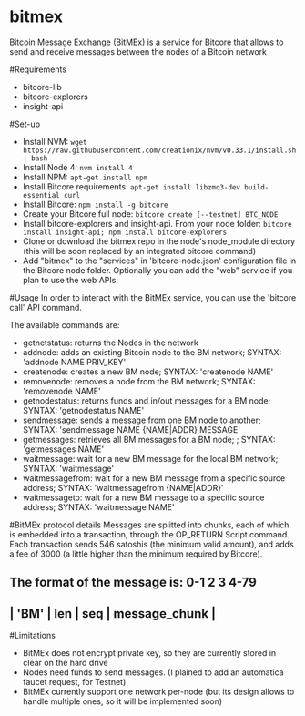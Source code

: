# bitmex
Bitcoin Message Exchange (BitMEx) is a service for Bitcore that allows to send and receive messages between the nodes of a Bitcoin network

#Requirements
- bitcore-lib
- bitcore-explorers
- insight-api

#Set-up
 * Install NVM: `wget https://raw.githubusercontent.com/creationix/nvm/v0.33.1/install.sh | bash`
 * Install Node 4: `nvm install 4`
 * Install NPM: `apt-get install npm`
 * Install Bitcore requirements: `apt-get install libzmq3-dev build-essential curl`
 * Install Bitcore: `npm install -g bitcore`
 * Create your Bitcore full node: `bitcore create [--testnet] BTC_NODE`
 * Install bitcore-explorers and insight-api. From your node folder: `bitcore install insight-api; npm install bitcore-explorers`
 * Clone or download the bitmex repo in the node's node_module directory (this will be soon replaced by an integrated bitcore command)
 * Add "bitmex" to the "services" in 'bitcore-node.json' configuration file in the Bitcore node folder. Optionally you can add the "web" service if you plan to use the web APIs.


#Usage
In order to interact with the BitMEx service, you can use the 'bitcore call' API command.

The available commands are:
- getnetstatus: returns the Nodes in the network
- addnode: adds an existing Bitcoin node to the BM network; SYNTAX: 'addnode NAME PRIV_KEY'
- createnode: creates a new BM node; SYNTAX: 'createnode NAME'
- removenode: removes a node from the BM network; SYNTAX: 'removenode NAME'
- getnodestatus: returns funds and in/out messages for a BM node; SYNTAX: 'getnodestatus NAME'
- sendmessage: sends a message from one BM node to another; SYNTAX: 'sendmessage NAME {NAME|ADDR} MESSAGE'
- getmessages: retrieves all BM messages for a BM node; ; SYNTAX: 'getmessages NAME'
- waitmessage: wait for a new BM message for the local BM network; SYNTAX: 'waitmessage'
- waitmessagefrom: wait for a new BM message from a specific source address; SYNTAX: 'waitmessagefrom {NAME|ADDR}'
- waitmessageto: wait for a new BM message to a specific source address; SYNTAX: 'waitmessage NAME'

#BitMEx protocol details
Messages are splitted into chunks, each of which is embedded into a transaction, through the OP_RETURN Script command.
Each transaction sends 546 satoshis (the minimum valid amount), and adds a fee of 3000 (a little higher than the minimum required by Bitcore).

The format of the message is:
   0-1    2     3         4-79
-------------------------------------
| 'BM' | len | seq |  message_chunk |
-------------------------------------

#Limitations
- BitMEx does not encrypt private key, so they are currently stored in clear on the hard drive
- Nodes need funds to send messages. (I plained to add an automatica faucet request, for Testnet)
- BitMEx currently support one network per-node (but its design allows to handle multiple ones, so it will be implemented soon)





